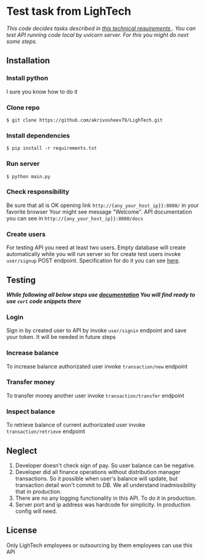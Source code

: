 # Test task from LighTech
_This code decides tasks described in <a href="https://docs.google.com/document/d/1zCC8fZwi9Zs2I77d-NbQP0GXVYQ7dI_snYO1g-fFjTg/mobilebasic"> this technical requirements </a>. You can test API running code local by uvicorn server. For this you might do next some steps._

## Installation
### Install python
I sure you know how to do it

### Clone repo
```commandline
$ git clone https://github.com/akrivosheev79/LighTech.git
```

### Install dependencies
```commandline
$ pip install -r requirements.txt
```

### Run server
```commandline
$ python main.py
```

### Check responsibility

Be sure that all is OK opening link `http://{any_your_host_ip}}:8080/` in your favorite browser
Your might see message "Welcome". API documentation you can see in `http://{any_your_host_ip}}:8080/docs`

### Create users

For testing API you need at least two users. Empty database will create automatically while you will 
run server so for create test users invoke `user/signup` POST endpoint. Specification for do it
you can see [here](http://localhost:8080/docs).

## Testing

__*While following all below steps use [documentation](http://localhost:8080/docs) You will find
ready to use `curl` code snippets there*__ 

### Login
Sign in by created user to API by invoke `user/signin` endpoint and save your token. 
It will be needed in future steps

### Increase balance
To increase balance authorizated user invoke `transaction/new` endpoint

### Transfer money
To transfer money another user invoke `transaction/transfer` endpoint

### Inspect balance
To retrieve balance of current authorizated user invoke `transaction/retrieve` endpoint

## Neglect
1. Developer doesn't check sign of pay. So user balance can be negative.
2. Developer did all finance operations without distribution manager transactions. 
So it possible when user's balance will update, but transaction detail won't commit to DB. We all
understand inadmissibility that in production.
3. There are no any logging functionality in this API. To do it in production.
4. Server port and ip address was hardcode for simplicity. In production config will need. 

## License
Only LighTech employees or outsourcing by them employees can use this API
